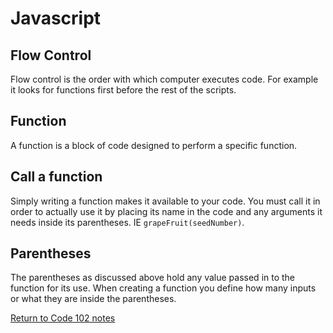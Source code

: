# Javascript

## Flow Control

Flow control is the order with which computer executes code. For example it looks for functions first before the rest of the scripts.

## Function

A function is a block of code designed to perform a specific function.

## Call a function

Simply writing a function makes it available to your code. You must call it in order to actually use it by placing its name in the code and any arguments it needs inside its parentheses. IE `grapeFruit(seedNumber)`.

## Parentheses

The parentheses as discussed above hold any value passed in to the function for its use. When creating a function you define how many inputs or what they are inside the parentheses.

[Return to Code 102 notes](README.md)
